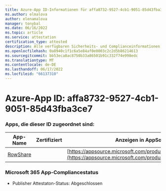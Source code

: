 ```yaml
---
title: Azure-App ID-Informationen für affa8732-9527-4cb1-9051-85d43fba3ce7
ms.author: elmalova
author: elenamalova
manager: tonybal
ms.date: 06/16/2022
ms.topic: article
ms.service: attestation
certification_type: attested
description: Alle verfügbaren Sicherheits- und Complianceinformationen für affa8732-9527-4cb1-9051-85d43fba3ce7.
ms.openlocfilehash: 0a8940c1f1c6a5e84af0e0003c2c2d5b86214613
ms.sourcegitcommit: bb53eca8ac8750b33a86501b91c332f74e998edc
ms.translationtype: MT
ms.contentlocale: de-DE
ms.lasthandoff: 06/17/2022
ms.locfileid: "66137310"
---
```

# <a name="azure-app-id-affa8732-9527-4cb1-9051-85d43fba3ce7"></a>Azure-App ID: affa8732-9527-4cb1-9051-85d43fba3ce7


### <a name="apps-associated-with-this-id"></a>Apps, die dieser ID zugeordnet sind:
| **App-Name** | **Zertifiziert** | **Anzeigen in AppSource** |
|--------------|---------------|-----------------------|
| [RowShare](../forward/WA200002567.md) |  | [https://appsource.microsoft.com/product/office/WA200002567](https://appsource.microsoft.com/product/office/WA200002567) |

### <a name="microsoft-365-app-compliance-status"></a>Microsoft 365 App-Compliancestatus
- Publisher Attestaton-Status: Abgeschlossen
